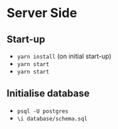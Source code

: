 # Server Side

## Start-up
- `yarn install` (on initial start-up)
- `yarn start`
- `yarn start`

## Initialise database
- `psql -U postgres`
- `\i database/schema.sql`
